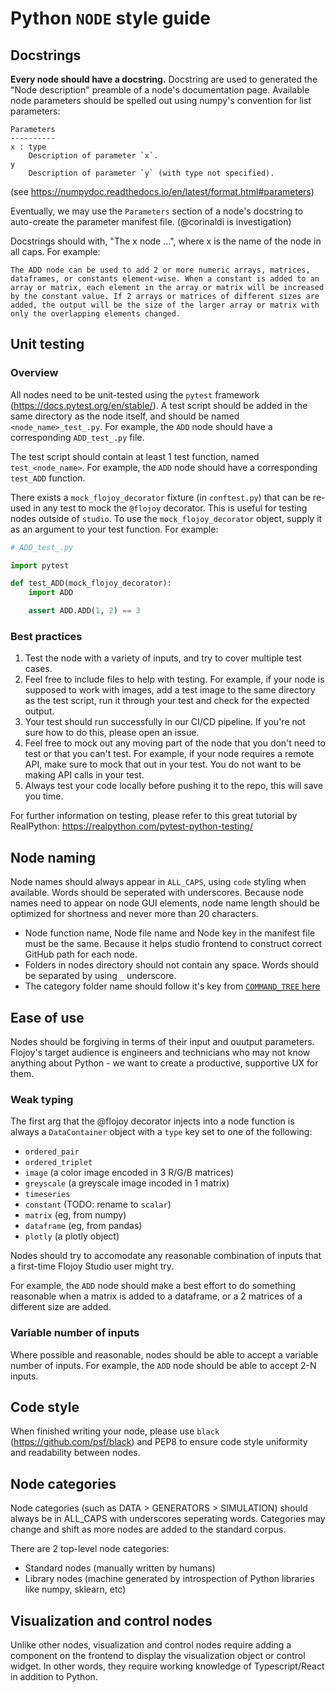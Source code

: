 # Python `NODE` style guide

## Docstrings

**Every node should have a docstring.** Docstring are used to generated the "Node description" preamble of a node's documentation page. 
Available node parameters should be spelled out using numpy's convention for list parameters:
```
Parameters
----------
x : type
    Description of parameter `x`.
y
    Description of parameter `y` (with type not specified).
```
(see https://numpydoc.readthedocs.io/en/latest/format.html#parameters)

Eventually, we may use the `Parameters` section of a node's docstring to auto-create the parameter manifest file. (@corinaldi is investigation)

Docstrings should with, "The x node ...", where x is the name of the node in all caps. For example:

```
The ADD node can be used to add 2 or more numeric arrays, matrices, dataframes, or constants element-wise. When a constant is added to an array or matrix, each element in the array or matrix will be increased by the constant value. If 2 arrays or matrices of different sizes are added, the output will be the size of the larger array or matrix with only the overlapping elements changed.
```

## Unit testing

### Overview

All nodes need to be unit-tested using the `pytest` framework (https://docs.pytest.org/en/stable/). A test script should be added in the same directory as the node itself, and should be named `<node_name>_test_.py`. For example, the `ADD` node should have a corresponding `ADD_test_.py` file. 

The test script should contain at least 1 test function, named `test_<node_name>`. For example, the `ADD` node should have a corresponding `test_ADD` function. 

There exists a `mock_flojoy_decorator` fixture (in `conftest.py`) that can be re-used in any test to mock the `@flojoy` decorator. This is useful for testing nodes outside of `studio`. To use the `mock_flojoy_decorator` object, supply it as an argument to your test function. For example:

```python
# ADD_test_.py

import pytest

def test_ADD(mock_flojoy_decorator):
    import ADD

    assert ADD.ADD(1, 2) == 3
```

### Best practices

1. Test the node with a variety of inputs, and try to cover multiple test cases.
2. Feel free to include files to help with testing. For example, if your node is supposed to work with images, add a test image to the same directory as the test script, run it through your test and check for the expected output.
3. Your test should run successfully in our CI/CD pipeline. If you're not sure how to do this, please open an issue.
4. Feel free to mock out any moving part of the node that you don't need to test or that you can't test. For example, if your node requires a remote API, make sure to mock that out in your test. You do not want to be making API calls in your test.
5. Always test your code locally before pushing it to the repo, this will save you time.

For further information on testing, please refer to this great tutorial by RealPython: https://realpython.com/pytest-python-testing/


## Node naming

Node names should always appear in `ALL_CAPS`, using `code` styling when available. Words should be seperated with underscores. Because node names need to appear on node GUI elements, node name length should be optimized for shortness and never more than 20 characters.
- Node function name, Node file name and Node key in the manifest file must be the same. Because it helps studio frontend to construct correct GitHub path for each node.
- Folders in nodes directory should not contain any space. Words should be separated by using `_` underscore.
- The category folder name should follow it's key from [`COMMAND_TREE` here](https://github.com/flojoy-io/studio/blob/develop/src/utils/ManifestLoader.ts#L89)

## Ease of use

Nodes should be forgiving in terms of their input and ouutput parameters. Flojoy's target audience is engineers and technicians who may not know anything about Python - we want to create a productive, supportive UX for them.

### Weak typing

The first arg that the @flojoy decorator injects into a node function is always a `DataContainer` object with a `type` key set to one of the following:
- `ordered_pair`
- `ordered_triplet`
- `image` (a color image encoded in 3 R/G/B matrices)
- `greyscale` (a greyscale image incoded in 1 matrix)
- `timeseries`
- `constant` (TODO: rename to `scalar`)
- `matrix` (eg, from numpy)
- `dataframe` (eg, from pandas)
- `plotly` (a plotly object)

Nodes should try to accomodate any reasonable combination of inputs that a first-time Flojoy Studio user might try. 

For example, the `ADD` node should make a best effort to do something reasonable when a matrix is added to a dataframe, or a 2 matrices of a different size are added.

### Variable number of inputs

Where possible and reasonable, nodes should be able to accept a variable number of inputs. For example, the `ADD` node should be able to accept 2-N inputs.

## Code style

When finished writing your node, please use `black` (https://github.com/psf/black) and PEP8 to ensure code style uniformity and readability between nodes.

## Node categories

Node categories (such as DATA > GENERATORS > SIMULATION) should always be in ALL_CAPS with underscores seperating words. Categories may change and shift as more nodes are added to the standard corpus.

There are 2 top-level node categories:
- Standard nodes (manually written by humans)
- Library nodes (machine generated by introspection of Python libraries like numpy, sklearn, etc)

## Visualization and control nodes

Unlike other nodes, visualization and control nodes require adding a component on the frontend to display the visualization object or control widget. In other words, they require working knowledge of Typescript/React in addition to Python.







